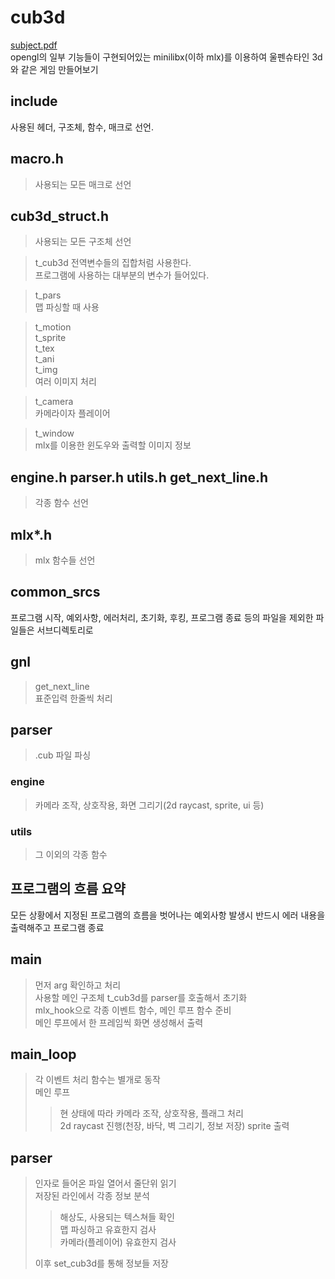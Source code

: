 cub3d
=========
[subject.pdf](./en.subject.pdf)   
opengl의 일부 기능들이 구현되어있는 minilibx(이하 mlx)를 이용하여 울펜슈타인 3d와 같은 게임 만들어보기   
   
include
-----------
사용된 헤더, 구조체, 함수, 매크로 선언.   
   
## macro.h
>	사용되는 모든 매크로 선언   
   
## cub3d_struct.h
>	사용되는 모든 구조체 선언   
   
>	t_cub3d
>	전역변수들의 집합처럼 사용한다.   
>	프로그램에 사용하는 대부분의 변수가 들어있다.   
   
>	t_pars   
>	맵 파싱할 때 사용   
   
>	t_motion   
>	t_sprite   
>	t_tex   
>	t_ani   
>	t_img   
>	여러 이미지 처리   
   
>	t_camera   
>	카메라이자 플레이어   
   
>	t_window   
>	mlx를 이용한 윈도우와 출력할 이미지 정보   
   
## engine.h parser.h utils.h get_next_line.h   
>	각종 함수 선언   
   
## mlx*.h
>	mlx 함수들 선언   
   
common_srcs
-----------
프로그램 시작, 예외사항, 에러처리, 초기화, 후킹, 프로그램 종료 등의 파일을 제외한 파일들은 서브디렉토리로   
   
## gnl
>	get_next_line   
>	표준입력 한줄씩 처리   
   
## parser
>	.cub 파일 파싱   
   
### engine
>	카메라 조작, 상호작용, 화면 그리기(2d raycast, sprite, ui 등)   
   
### utils   
>	그 이외의 각종 함수   
   
프로그램의 흐름 요약
---------------
모든 상황에서 지정된 프로그램의 흐름을 벗어나는 예외사항 발생시 반드시 에러 내용을 출력해주고 프로그램 종료   
   
## main   
>  먼저 arg 확인하고 처리   
>  사용할 메인 구조체 t_cub3d를 parser를 호출해서 초기화   
>  mlx_hook으로 각종 이벤트 함수, 메인 루프 함수 준비   
>  메인 루프에서 한 프레임씩 화면 생성해서 출력   
   
## main_loop   
>  각 이벤트 처리 함수는 별개로 동작   
>  메인 루프
>  >  현 상태에 따라 카메라 조작, 상호작용, 플래그 처리   
>  >  2d raycast 진행(천장, 바닥, 벽 그리기, 정보 저장)
>  >  sprite 출력   
   
## parser   
>  인자로 들어온 파일 열어서 줄단위 읽기      
>  저장된 라인에서 각종 정보 분석   
>  >  해상도, 사용되는 텍스쳐들 확인   
>  >  맵 파싱하고 유효한지 검사   
>  >  카메라(플레이어) 유효한지 검사   
>
>  이후 set_cub3d를 통해 정보들 저장
